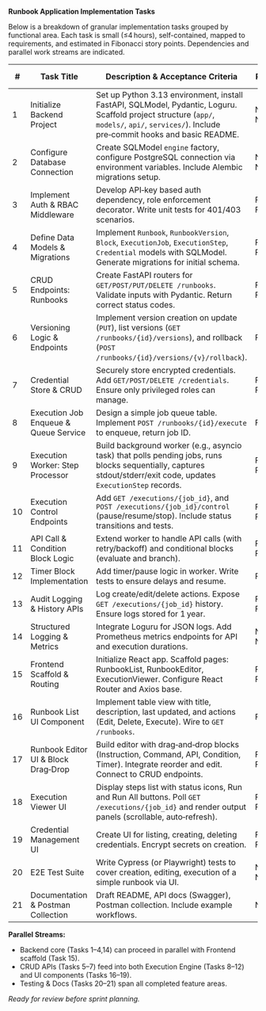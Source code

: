 **Runbook Application Implementation Tasks**

Below is a breakdown of granular implementation tasks grouped by functional area. Each task is small (≤4 hours), self-contained, mapped to requirements, and estimated in Fibonacci story points. Dependencies and parallel work streams are indicated.

| #  | Task Title                            | Description & Acceptance Criteria                                                                                                                                                            | Req#      | Est. (pts) | Dependencies     | Risks                       |
| -- | ------------------------------------- | -------------------------------------------------------------------------------------------------------------------------------------------------------------------------------------------- | --------- | ---------: | ---------------- | --------------------------- |
| 1  | Initialize Backend Project            | Set up Python 3.13 environment, install FastAPI, SQLModel, Pydantic, Loguru. Scaffold project structure (`app/`, `models/`, `api/`, `services/`). Include pre‑commit hooks and basic README. | N2, N5    |          1 | —                | Minimal                     |
| 2  | Configure Database Connection         | Create SQLModel `engine` factory, configure PostgreSQL connection via environment variables. Include Alembic migrations setup.                                                               | N2, N5    |          2 | Task 1           | DB URL misconfiguration     |
| 3  | Implement Auth & RBAC Middleware      | Develop API‐key based auth dependency, role enforcement decorator. Write unit tests for 401/403 scenarios.                                                                                   | F6.1–F6.2 |          3 | Task 1           | Security edge cases         |
| 4  | Define Data Models & Migrations       | Implement `Runbook`, `RunbookVersion`, `Block`, `ExecutionJob`, `ExecutionStep`, `Credential` models with SQLModel. Generate migrations for initial schema.                                  | F1–F5     |          3 | Tasks 1,2        | Schema mismatches           |
| 5  | CRUD Endpoints: Runbooks              | Create FastAPI routers for `GET/POST/PUT/DELETE /runbooks`. Validate inputs with Pydantic. Return correct status codes.                                                                      | F1.1–F1.4 |          5 | Tasks 1–4        | Complex validation logic    |
| 6  | Versioning Logic & Endpoints          | Implement version creation on update (`PUT`), list versions (`GET /runbooks/{id}/versions`), and rollback (`POST /runbooks/{id}/versions/{v}/rollback`).                                     | F4.1      |          5 | Task 5           | Data integrity on rollback  |
| 7  | Credential Store & CRUD               | Securely store encrypted credentials. Add `GET/POST/DELETE /credentials`. Ensure only privileged roles can manage.                                                                           | F5.1–F5.2 |          3 | Tasks 2,3        | Encryption key management   |
| 8  | Execution Job Enqueue & Queue Service | Design a simple job queue table. Implement `POST /runbooks/{id}/execute` to enqueue, return job ID.                                                                                          | F3.1      |          3 | Tasks 4,5        | Race conditions             |
| 9  | Execution Worker: Step Processor      | Build background worker (e.g., asyncio task) that polls pending jobs, runs blocks sequentially, captures stdout/stderr/exit code, updates `ExecutionStep` records.                           | F3.1–F3.3 |          8 | Task 8           | Shell injection, timeouts   |
| 10 | Execution Control Endpoints           | Add `GET /executions/{job_id}`, and `POST /executions/{job_id}/control` (pause/resume/stop). Include status transitions and tests.                                                           | F3.2–F3.3 |          5 | Tasks 8,9        | State management complexity |
| 11 | API Call & Condition Block Logic      | Extend worker to handle API calls (with retry/backoff) and conditional blocks (evaluate and branch).                                                                                         | F2.3–F2.4 |          5 | Task 9           | External API flakiness      |
| 12 | Timer Block Implementation            | Add timer/pause logic in worker. Write tests to ensure delays and resume.                                                                                                                    | F2.5      |          2 | Task 9           | Scheduler accuracy          |
| 13 | Audit Logging & History APIs          | Log create/edit/delete actions. Expose `GET /executions/{job_id}` history. Ensure logs stored for 1 year.                                                                                    | F7.1–F7.2 |          3 | Tasks 5,10       | Storage growth              |
| 14 | Structured Logging & Metrics          | Integrate Loguru for JSON logs. Add Prometheus metrics endpoints for API and execution durations.                                                                                            | N3, N4    |          3 | Task 1           | Metric cardinality          |
| 15 | Frontend Scaffold & Routing           | Initialize React app. Scaffold pages: RunbookList, RunbookEditor, ExecutionViewer. Configure React Router and Axios base.                                                                    | F1–F3     |          2 | —                | N/A                         |
| 16 | Runbook List UI Component             | Implement table view with title, description, last updated, and actions (Edit, Delete, Execute). Wire to `GET /runbooks`.                                                                    | F1.3      |          3 | Tasks 15,5       | Pagination if large lists   |
| 17 | Runbook Editor UI & Block Drag‑Drop   | Build editor with drag‑and‑drop blocks (Instruction, Command, API, Condition, Timer). Integrate reorder and edit. Connect to CRUD endpoints.                                                 | F1.1–F1.4 |          8 | Tasks 15,5       | DnD complexity              |
| 18 | Execution Viewer UI                   | Display steps list with status icons, Run and Run All buttons. Poll `GET /executions/{job_id}` and render output panels (scrollable, auto‑refresh).                                          | F3.2–F3.3 |          5 | Tasks 15,10      | Polling performance         |
| 19 | Credential Management UI              | Create UI for listing, creating, deleting credentials. Encrypt secrets on creation.                                                                                                          | F5.1–F5.2 |          3 | Tasks 15,7       | Secret exposure in UI       |
| 20 | E2E Test Suite                        | Write Cypress (or Playwright) tests to cover creation, editing, execution of a simple runbook via UI.                                                                                        | N4, N6    |          8 | Tasks 5,9,15–18  | Flaky tests                 |
| 21 | Documentation & Postman Collection    | Draft README, API docs (Swagger), Postman collection. Include example workflows.                                                                                                             | N5        |          2 | Tasks 5–7, 15–17 | Outdated docs               |

**Parallel Streams:**

* Backend core (Tasks 1–4,14) can proceed in parallel with Frontend scaffold (Task 15).
* CRUD APIs (Tasks 5–7) feed into both Execution Engine (Tasks 8–12) and UI components (Tasks 16–19).
* Testing & Docs (Tasks 20–21) span all completed feature areas.

*Ready for review before sprint planning.*
